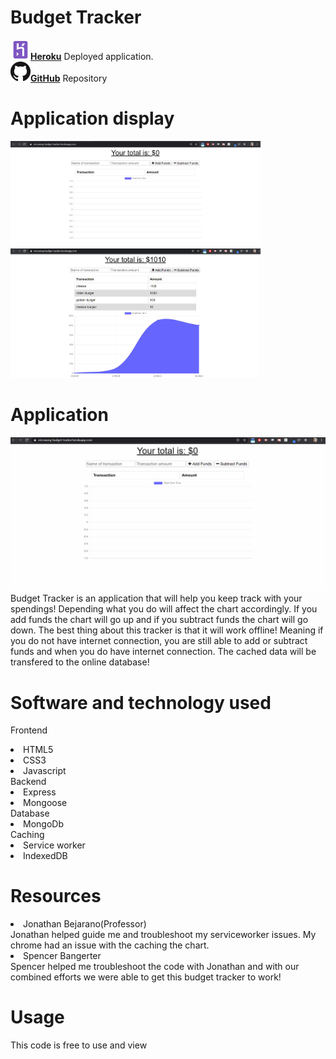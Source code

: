 # Budget Tracker

<a href = "https://ericcwong-budget-tracker.herokuapp.com/"><img src="readMe/images/herokuLogo.png"><strong>Heroku</strong></a> Deployed application.<br>
<a href = "https://github.com/Ericcwong/budget-tracker"><img src ="readMe/images/githubLogo.png"><strong>GitHub</strong></a> Repository

# Application display
<img src = "readMe/images/home.PNG" width= "400px">
<img src = "readMe/images/updatedHome.PNG" width="400px">

# Application
<img src = "readMe/images/budget-tracker.gif">
Budget Tracker is an application that will help you keep track with your spendings! Depending what you do will affect the chart accordingly. If you add funds the chart will go up and if you subtract funds the chart will go down. The best thing about this tracker is that it will work offline! Meaning if you do not have internet connection, you are still able to add or subtract funds and when you do have internet connection. The cached data will be transfered to the online database!


# Software and technology used
Frontend
<li>HTML5</li>
<li>CSS3</li>
<li>Javascript</li>
Backend
<li>Express</li>
<li>Mongoose</li>
Database
<li>MongoDb</li>
Caching
<li>Service worker</li>
<li>IndexedDB</li>


# Resources

<li>Jonathan Bejarano(Professor)</li>
Jonathan helped guide me and troubleshoot my serviceworker issues. My chrome had an issue with the caching the chart. 
<li>Spencer Bangerter</li>
Spencer helped me troubleshoot the code with Jonathan and with our combined efforts we were able to get this budget tracker to work!

# Usage
 This code is free to use and view
